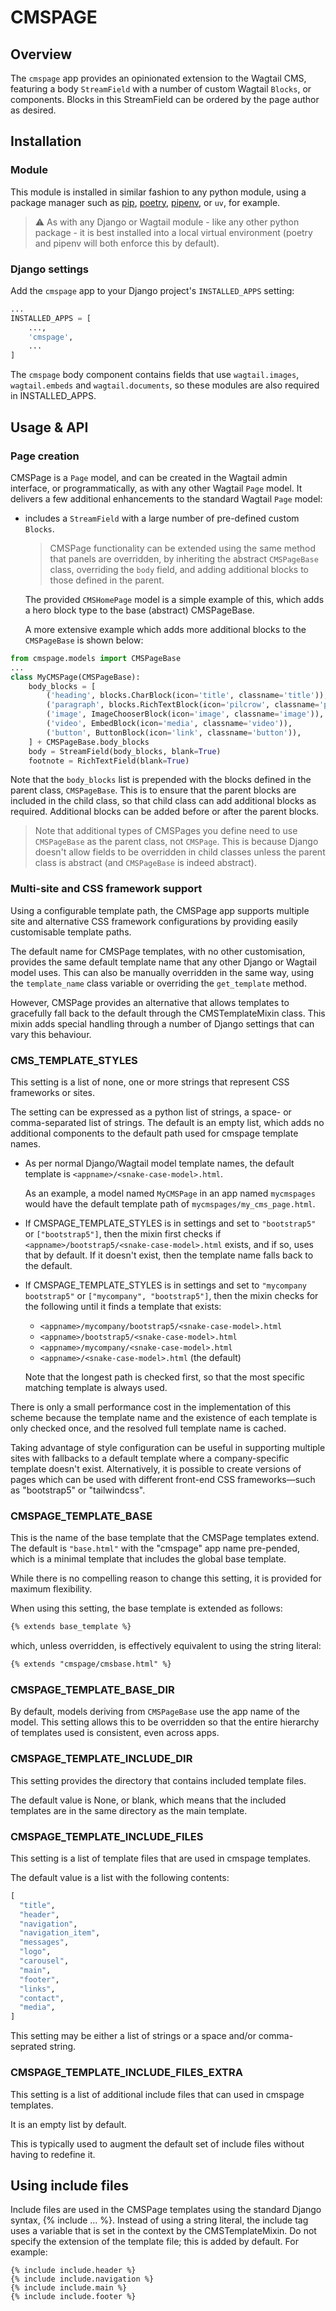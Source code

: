 # CMSPAGE

## Overview

The `cmspage` app provides an opinionated extension to the Wagtail CMS,
featuring a body `StreamField` with a number of custom Wagtail `Blocks`, or components.
Blocks in this StreamField can be ordered by the page author as desired.

## Installation

### Module

This module is installed in similar fashion to any python module, using a package manager such as [pip](https://packaging.python.org/en/latest/tutorials/installing-packages/), [poetry](https://python-poetry.org/docs/basic-usage/), [pipenv](https://pipenv-searchable.readthedocs.io/install.html#installing-packages-for-your-project), or `uv`, for example.

> ⚠️ As with any Django or Wagtail module - like any other python package - it is
> best installed into a local virtual environment (poetry and pipenv will both
> enforce this by default).

### Django settings

Add the `cmspage` app to your Django project's `INSTALLED_APPS` setting:

```python
...
INSTALLED_APPS = [
    ...,
    'cmspage',
    ...
]
```

The `cmspage` body component contains fields that use `wagtail.images`,
`wagtail.embeds` and `wagtail.documents`, so these modules are also required in INSTALLED_APPS.

## Usage & API

### Page creation

CMSPage is a `Page` model, and can be created in the Wagtail admin interface, or programmatically, as with any other Wagtail `Page` model.
It delivers a few additional enhancements to the standard Wagtail `Page` model:

- includes a `StreamField` with a large number of pre-defined custom `Blocks`.

  > CMSPage functionality can be extended using the same method that panels are overridden,
  > by inheriting the abstract `CMSPageBase` class, overriding the `body` field,
  > and adding additional blocks to those defined in the parent.
  >

  The provided `CMSHomePage` model is a simple example of this, which adds a hero block type to the
  base (abstract) CMSPageBase.

  A more extensive example which adds more additional blocks to the `CMSPageBase` is shown below:

```python
from cmspage.models import CMSPageBase
...
class MyCMSPage(CMSPageBase):
    body_blocks = [
        ('heading', blocks.CharBlock(icon='title', classname='title')),
        ('paragraph', blocks.RichTextBlock(icon='pilcrow', classname='paragraph')),
        ('image', ImageChooserBlock(icon='image', classname='image')),
        ('video', EmbedBlock(icon='media', classname='video')),
        ('button', ButtonBlock(icon='link', classname='button')),
    ] + CMSPageBase.body_blocks
    body = StreamField(body_blocks, blank=True)
    footnote = RichTextField(blank=True)
```

Note that the `body_blocks` list is prepended with the blocks defined in the parent class, `CMSPageBase`.
This is to ensure that the parent blocks are included in the child class,
so that child class can add additional blocks as required.
Additional blocks can be added before or after the parent blocks.

> Note that additional types of CMSPages you define need to use `CMSPageBase` as the parent class,
> not `CMSPage`.
> This is because Django doesn't allow fields to be overridden in child classes unless the
> parent class is abstract (and `CMSPageBase` is indeed abstract).

### Multi-site and CSS framework support

Using a configurable template path, the CMSPage app supports multiple site and alternative
CSS framework configurations by providing easily customisable template paths.

The default name for CMSPage templates, with no other customisation,
provides the same default template name that any other Django or Wagtail model uses.
This can also be manually overridden in the same way, using the `template_name`
class variable or overriding the `get_template` method.

However, CMSPage provides an alternative that allows templates to gracefully fall back to the default
through the CMSTemplateMixin class.
This mixin adds special handling through a number of Django settings that can vary this behaviour.

### CMS_TEMPLATE_STYLES

This setting is a list of none, one or more strings that represent CSS frameworks or sites.

The setting can be expressed as a python list of strings, a space- or comma-separated list of strings.
The default is an empty list, which adds no additional components to the default path used for cmspage template names.

- As per normal Django/Wagtail model template names, the default template is
  `<appname>/<snake-case-model>.html`.

  As an example, a model named `MyCMSPage` in an app named `mycmspages` would have the
  default template path of `mycmspages/my_cms_page.html`.

- If CMSPAGE_TEMPLATE_STYLES is in settings and set to `"bootstrap5"` or `["bootstrap5"]`,
  then the mixin first checks if `<appname>/bootstrap5/<snake-case-model>.html` exists,
  and if so, uses that by default.
  If it doesn't exist, then the template name falls back to the default.

- If CMSPAGE_TEMPLATE_STYLES is in settings and set to `"mycompany bootstrap5"` or `["mycompany", "bootstrap5"]`, then the mixin checks for the following until it finds a template that exists:

  - `<appname>/mycompany/bootstrap5/<snake-case-model>.html`
  - `<appname>/bootstrap5/<snake-case-model>.html`
  - `<appname>/mycompany/<snake-case-model>.html`
  - `<appname>/<snake-case-model>.html` (the default)

  Note that the longest path is checked first, so that the most specific matching template is always used.

There is only a small performance cost in the implementation of this scheme because the template name
and the existence of each template is only checked once, and the resolved full template name is cached.

Taking advantage of style configuration can be useful in supporting multiple sites
with fallbacks to a default template where a company-specific template doesn't exist.
Alternatively, it is possible to create versions of pages which can be used
with different front-end CSS frameworks—such as "bootstrap5" or "tailwindcss".

### CMSPAGE_TEMPLATE_BASE

This is the name of the base template that the CMSPage templates extend.
The default is `"base.html"` with the "cmspage" app name pre-pended,
which is a minimal template that includes the global base template.

While there is no compelling reason to change this setting, it is provided for maximum flexibility.

When using this setting, the base template is extended as follows:

```html
{% extends base_template %}
```

which, unless overridden, is effectively equivalent to using the string literal:

```html
{% extends "cmspage/cmsbase.html" %}
```

### CMSPAGE_TEMPLATE_BASE_DIR

By default, models deriving from `CMSPageBase` use the app name of the model.
This setting allows this to be overridden so that the entire hierarchy of templates used
is consistent, even across apps.


### CMSPAGE_TEMPLATE_INCLUDE_DIR

This setting provides the directory that contains included template files.

The default value is None, or blank, which means that the included templates are in the same directory as the main template.

### CMSPAGE_TEMPLATE_INCLUDE_FILES

This setting is a list of template files that are used in cmspage templates.

The default value is a list with the following contents:
```python
[
  "title",
  "header",
  "navigation",
  "navigation_item",
  "messages",
  "logo",
  "carousel",
  "main",
  "footer",
  "links",
  "contact",
  "media",
]
```
This setting may be either a list of strings or a space and/or comma-seprated string.

### CMSPAGE_TEMPLATE_INCLUDE_FILES_EXTRA

This setting is a list of additional include files that can used in cmspage templates.

It is an empty list by default.

This is typically used to augment the default set of include files without having to redefine it.

## Using include files

Include files are used in the CMSPage templates using the standard Django syntax, {% include ... %}.
Instead of using a string literal, the include tag uses a variable that is set in the context by the CMSTemplateMixin.
Do not specify the extension of the template file; this is added by default.
For example:

```
{% include include.header %}
{% include include.navigation %}
{% include include.main %}
{% include include.footer %}
```
